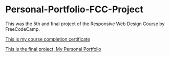 # Personal-Portfolio-FCC-Project
This was the 5th and final project of the Responsive Web Design Course by FreeCodeCamp. 

[This is my course completion certificate](https://www.freecodecamp.org/certification/imhakr/responsive-web-design)


[This is the final project, My Personal Portfolio](https://codepen.io/ImHaKr/full/zYYObLq)

